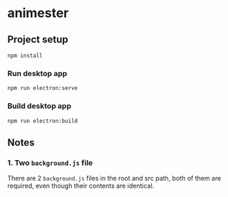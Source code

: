 # animester

## Project setup
```commandline
npm install
```
### Run desktop app
```commandline
npm run electron:serve
```

### Build desktop app
```commandline
npm run electron:build
```

## Notes
### 1. Two `background.js` file
There are 2 `background.js` files in the root and src path, both of them are required, even though their contents are identical.
